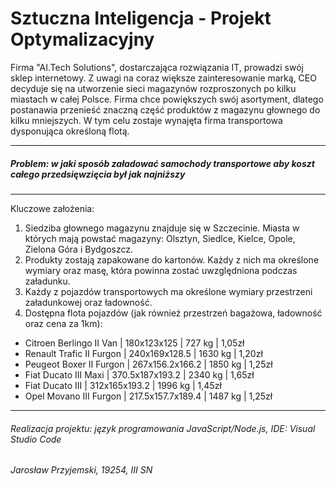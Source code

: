 # Sztuczna Inteligencja - Projekt Optymalizacyjny

Firma "AI.Tech Solutions", dostarczająca rozwiązania IT, prowadzi swój sklep internetowy.
Z uwagi na coraz większe zainteresowanie marką, CEO decyduje się na utworzenie sieci magazynów rozproszonych po kilku miastach w całej Polsce.
Firma chce powiększych swój asortyment, dlatego postanawia przenieść znaczną część produktów z magazynu głownego do kilku mniejszych.
W tym celu zostaje wynajęta firma transportowa dysponująca określoną flotą.

------------


##### Problem: w jaki sposób załadować samochody transportowe aby koszt całego przedsięwzięcia był jak najniższy

------------


Kluczowe założenia:
1) Siedziba głownego magazynu znajduje się w Szczecinie. Miasta w których mają powstać magazyny: Olsztyn, Siedlce, Kielce, Opole, Zielona Góra i Bydgoszcz.
2) Produkty zostają zapakowane do kartonów. Każdy z nich ma określone wymiary oraz masę, która powinna zostać uwzględniona podczas załadunku.
3) Każdy z pojazdów transportowych ma określone wymiary przestrzeni załadunkowej oraz ładowność.
4) Dostępna flota pojazdów (jak również przestrzeń bagażowa, ładowność oraz cena za 1km):

  - Citroen Berlingo II Van   | 180x123x125       | 727 kg    | 1,05zł
  - Renault Trafic II Furgon  | 240x169x128.5     | 1630 kg   | 1,20zł
  - Peugeot Boxer II Furgon   | 267x156.2x166.2   | 1850 kg   | 1,25zł
  - Fiat Ducato III Maxi      | 370.5x187x193.2   | 2340 kg   | 1,65zł
  - Fiat Ducato III           | 312x165x193.2     | 1996 kg   | 1,45zł
  - Opel Movano III Furgon    | 217.5x157.7x189.4 | 1487 kg   | 1,25zł

------------


###### Realizacja projektu: język programowania JavaScript/Node.js, IDE: Visual Studio Code
###### Jarosław Przyjemski, 19254, III SN
